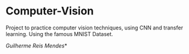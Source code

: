 # Computer-Vision

Project to practice computer vision techniques, using CNN and transfer learning. Using the famous MNIST Dataset.

*Guilherme Reis Mendes**
